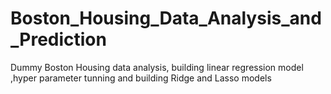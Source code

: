# Boston_Housing_Data_Analysis_and_Prediction
Dummy Boston Housing data analysis, building linear regression model ,hyper parameter tunning and building Ridge and Lasso models
